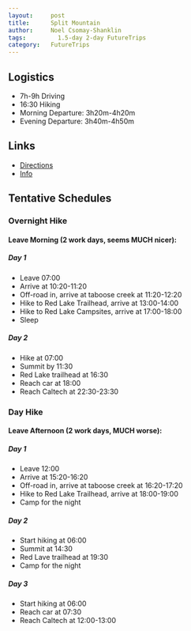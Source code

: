 ```yaml
---
layout:     post
title:      Split Mountain
author:     Noel Csomay-Shanklin
tags: 		  1.5-day 2-day FutureTrips
category:   FutureTrips
---
```

## Logistics

* 7h-9h Driving
* 16:30 Hiking
* Morning Departure: 3h20m-4h20m
* Evening Departure: 3h40m-4h50m

## Links
* [Directions](https://www.google.com/maps/dir/California+Institute+of+Technology,+1200+E+California+Blvd,+Pasadena,+CA+91125/37.0001183,-118.2328546/@35.5533288,-119.0772721,8z/data=!3m1!4b1!4m9!4m8!1m5!1m1!1s0x80c2c4a7ea997b91:0x3499e7d01a61dd1a!2m2!1d-118.125269!2d34.1376576!1m0!3e0)
* [Info](https://www.scaruffi.com/travel/split.html)


## Tentative Schedules
### Overnight Hike
#### Leave Morning (2 work days, seems MUCH nicer):
##### Day 1
* Leave 07:00
* Arrive at 10:20-11:20 
* Off-road in, arrive at taboose creek at 11:20-12:20
* Hike to Red Lake Trailhead, arrive at 13:00-14:00
* Hike to Red Lake Campsites, arrive at 17:00-18:00
* Sleep

##### Day 2
* Hike at 07:00
* Summit by 11:30
* Red Lake trailhead at 16:30
* Reach car at 18:00
* Reach Caltech at 22:30-23:30

### Day Hike
#### Leave Afternoon (2 work days, MUCH worse):
##### Day 1
* Leave 12:00 
* Arrive at 15:20-16:20
* Off-road in, arrive at taboose creek at 16:20-17:20
* Hike to Red Lake Trailhead, arrive at 18:00-19:00
* Camp for the night

##### Day 2
* Start hiking at 06:00
* Summit at 14:30
* Red Lave trailhead at 19:30
* Camp for the night

##### Day 3
* Start hiking at 06:00
* Reach car at 07:30
* Reach Caltech at 12:00-13:00


